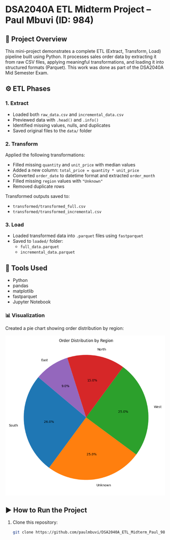# DSA2040A ETL Midterm Project – Paul Mbuvi (ID: 984)

## 📌 Project Overview
This mini-project demonstrates a complete ETL (Extract, Transform, Load) pipeline built using Python. It processes sales order data by extracting it from raw CSV files, applying meaningful transformations, and loading it into structured formats (Parquet). This work was done as part of the DSA2040A Mid Semester Exam.

## ⚙️ ETL Phases

### 1. Extract
- Loaded both `raw_data.csv` and `incremental_data.csv`
- Previewed data with `.head()` and `.info()`
- Identified missing values, nulls, and duplicates
- Saved original files to the `data/` folder

### 2. Transform
Applied the following transformations:
- Filled missing `quantity` and `unit_price` with median values
- Added a new column: `total_price = quantity * unit_price`
- Converted `order_date` to datetime format and extracted `order_month`
- Filled missing `region` values with `"Unknown"`
- Removed duplicate rows

Transformed outputs saved to:
- `transformed/transformed_full.csv`
- `transformed/transformed_incremental.csv`

### 3. Load
- Loaded transformed data into `.parquet` files using `fastparquet`
- Saved to `loaded/` folder:
  - `full_data.parquet`
  - `incremental_data.parquet`

## 🧰 Tools Used
- Python
- pandas
- matplotlib
- fastparquet
- Jupyter Notebook

### 📊 Visualization
Created a pie chart showing order distribution by region:

![Order Distribution by Region](transformed/orders_by_region_piechart.png)

## ▶️ How to Run the Project
1. Clone this repository:
   ```bash
   git clone https://github.com/paulmbuvi/DSA2040A_ETL_Midterm_Paul_984.git

